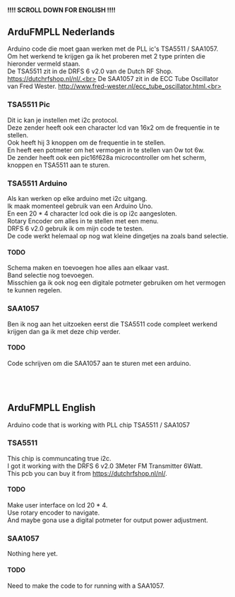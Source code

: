 #### !!!! SCROLL DOWN FOR ENGLISH !!!! ####

## ArduFMPLL Nederlands ##

Arduino code die moet gaan werken met de PLL ic's TSA5511 / SAA1057.<br>
Om het werkend te krijgen ga ik het proberen met 2 type printen die hieronder vermeld staan.<br>
De TSA5511 zit in de DRFS 6 v2.0 van de Dutch RF Shop. https://dutchrfshop.nl/nl/.<br>
De SAA1057 zit in de ECC Tube Oscillator van Fred Wester. http://www.fred-wester.nl/ecc_tube_oscillator.html.<br>

### TSA5511 Pic ###

Dit ic kan je instellen met i2c protocol.<br>
Deze zender heeft ook een character lcd van 16x2 om de frequentie in te stellen.<br>
Ook heeft hij 3 knoppen om de frequentie in te stellen.<br>
En heeft een potmeter om het vermogen in te stellen van 0w tot 6w.<br>
De zender heeft ook een pic16f628a microcontroller om het scherm, knoppen en TSA5511 aan te sturen.<br>

### TSA5511 Arduino ###

Als kan werken op elke arduino met i2c uitgang.<br>
Ik maak momenteel gebruik van een Arduino Uno.<br>
En een 20 * 4 character lcd ook die is op i2c aangesloten.<br>
Rotary Encoder om alles in te stellen met een menu.<br>
DRFS 6 v2.0 gebruik ik om mijn code te testen.<br>
De code werkt helemaal op nog wat kleine dingetjes na zoals band selectie.<br>

#### TODO ####

Schema maken en toevoegen hoe alles aan elkaar vast.<br>
Band selectie nog toevoegen.<br>
Misschien ga ik ook nog een digitale potmeter gebruiken om het vermogen te kunnen regelen.<br>

### SAA1057 ###

Ben ik nog aan het uitzoeken eerst die TSA5511 code compleet werkend krijgen dan ga ik met deze chip verder.

#### TODO ####

Code schrijven om die SAA1057 aan te sturen met een arduino.<br><br><br><br>

## ArduFMPLL English ##

Arduino code that is working with PLL chip TSA5511 / SAA1057

### TSA5511 ###

This chip is communcating true i2c.<br>
I got it working with the DRFS 6 v2.0 3Meter FM Transmitter 6Watt.<br>
This pcb you can buy it from https://dutchrfshop.nl/nl/.

#### TODO ####

Make user interface on lcd 20 * 4.<br>
Use rotary encoder to navigate.<br>
And maybe gona use a digital potmeter for output power adjustment.

### SAA1057 ###

Nothing here yet.

#### TODO ####

Need to make the code to for running with a SAA1057.

